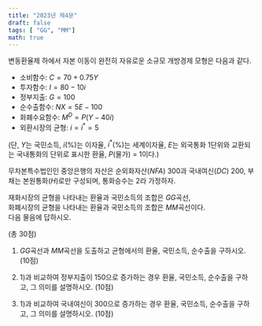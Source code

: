 ```yaml
---
title: "2023년 제4문"
draft: false
tags: [ "GG", "MM"]
math: true
---
```


변동환율제 하에서 자본 이동이 완전히 자유로운 소규모 개방경제 모형은 다음과 같다.

- 소비함수: $C = 70 + 0.75Y$
- 투자함수: $I = 80 - 10i$
- 정부지출: $G = 100$
- 순수출함수: $NX = 5E - 100$
- 화폐수요함수: $M^D = P(Y - 40i)$
- 외환시장의 균형: $i = i^* = 5$

(단, $Y$는 국민소득, $i$(%)는 이자율, $i^*$(%)는 세계이자율, $E$는 외국통화 1단위와 교환되는 국내통화의 단위로 표시한 환율, $P$(물가) = 1이다.)

무차본특수법인인 중앙은행의 자산은 순외화자산($NFA$) 300과 국내여신($DC$) 200, 부채는 본원통화($H$)로만 구성되며, 통화승수는 2라 가정하자.

재화시장의 균형을 나타내는 환율과 국민소득의 조합은 $GG$곡선,  
화폐시장의 균형을 나타내는 환율과 국민소득의 조합은 $MM$곡선이다.  
다음 물음에 답하시오.

(총 30점)

1) $GG$곡선과 $MM$곡선을 도출하고 균형에서의 환율, 국민소득, 순수출을 구하시오. (10점)

2) 1)과 비교하여 정부지출이 150으로 증가하는 경우 환율, 국민소득, 순수출을 구하고, 그 의미를 설명하시오. (10점)

3) 1)과 비교하여 국내여신이 300으로 증가하는 경우 환율, 국민소득, 순수출을 구하고, 그 의미를 설명하시오. (10점)

